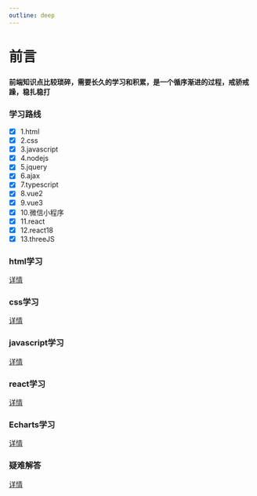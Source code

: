 ```yaml
---
outline: deep
---
```

# 前言
###
#### 前端知识点比较琐碎，需要长久的学习和积累，是一个循序渐进的过程，戒骄戒躁，稳扎稳打

### 学习路线
- [x] 1.html
- [x] 2.css
- [x] 3.javascript
- [x] 4.nodejs
- [x] 5.jquery
- [x] 6.ajax
- [x] 7.typescript
- [x] 8.vue2
- [x] 9.vue3
- [x] 10.微信小程序
- [x] 11.react
- [x] 12.react18
- [x] 13.threeJS

### html学习
[详情](./html学习.md)
### css学习
[详情](./css学习.md)
### javascript学习
[详情](./js学习.md)
### react学习
[详情](./react学习.md)
### Echarts学习
[详情](./Echarts学习.md)
### 疑难解答
[详情](./面试宝典.md)
